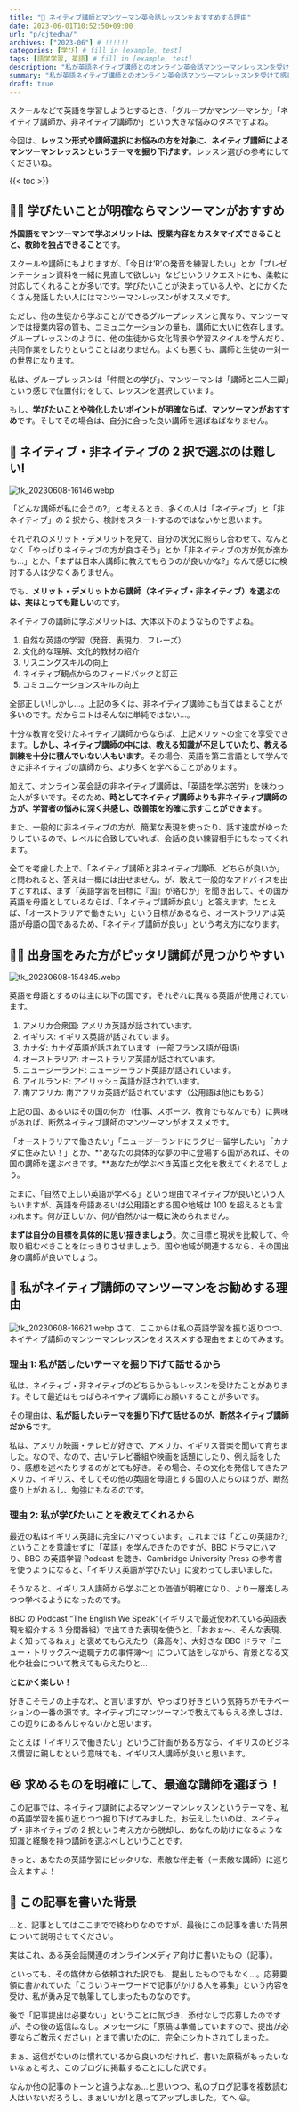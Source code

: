 ```yaml
---
title: "🦜 ネイティブ講師とマンツーマン英会話レッスンをおすすめする理由"
date: 2023-06-01T10:52:50+09:00
url: "p/cjtedha/"
archives: ["2023-06"] # !!!!!!
categories: [学び] # fill in [example, test]
tags: [語学学習, 英語] # fill in [example, test]
description: "私が英語ネイティブ講師とのオンライン英会話マンツーマンレッスンを受けて感じたメリット（テーマについて深く話せるなど）について紹介します。この記事を参考に、あなたも最適な講師選択で英語力を向上させてみませんか？" # add description
summary: "私が英語ネイティブ講師とのオンライン英会話マンツーマンレッスンを受けて感じたメリット（テーマについて深く話せるなど）について紹介します。この記事を参考に、あなたも最適な講師選択で英語力を向上させてみませんか？"
draft: true
---
```


スクールなどで英語を学習しようとするとき、「グループかマンツーマンか」「ネイティブ講師か、非ネイティブ講師か」という大きな悩みのタネですよね。

今回は、**レッスン形式や講師選択にお悩みの方を対象に、ネイティブ講師によるマンツーマンレッスンというテーマを掘り下げます**。レッスン選びの参考にしてくださいね。

{{< toc >}}

## 🧑‍🎓 学びたいことが明確ならマンツーマンがおすすめ

**外国語をマンツーマンで学ぶメリットは、授業内容をカスタマイズできることと、教師を独占できること**です。

スクールや講師にもよりますが、「今日は’R’の発音を練習したい」とか「プレゼンテーション資料を一緒に見直して欲しい」などというリクエストにも、柔軟に対応してくれることが多いです。学びたいことが決まっている人や、とにかくたくさん発話したい人にはマンツーマンレッスンがオススメです。

ただし、他の生徒から学ぶことができるグループレッスンと異なり、マンツーマンでは授業内容の質も、コミュニケーションの量も、講師に大いに依存します。グループレッスンのように、他の生徒から文化背景や学習スタイルを学んだり、共同作業をしたりということはありません。よくも悪くも、講師と生徒の一対一の世界になります。

私は、グループレッスンは「仲間との学び」、マンツーマンは「講師と二人三脚」という感じで位置付けをして、レッスンを選択しています。

もし、**学びたいことや強化したいポイントが明確ならば、マンツーマンがおすすめ**です。そしてその場合は、自分に合った良い講師を選ばねばなりません。

## 🤔 ネイティブ・非ネイティブの 2 択で選ぶのは難しい!

![tk_20230608-16146.webp](tk_20230608-16146.webp)

「どんな講師が私に合うの?」と考えるとき、多くの人は「ネイティブ」と「非ネイティブ」の 2 択から、検討をスタートするのではないかと思います。

それぞれのメリット・デメリットを見て、自分の状況に照らし合わせて、なんとなく「やっぱりネイティブの方が良さそう」とか「非ネイティブの方が気が楽かも…」とか、「まずは日本人講師に教えてもらうのが良いかな?」なんて感じに検討する人は少なくありません。

でも、**メリット・デメリットから講師（ネイティブ・非ネイティブ）を選ぶのは、実はとっても難しい**のです。

ネイティブの講師に学ぶメリットは、大体以下のようなものですよね。

1. 自然な英語の学習（発音、表現力、フレーズ）
2. 文化的な理解、文化的教材の紹介
3. リスニングスキルの向上
4. ネイティブ観点からのフィードバックと訂正
5. コミュニケーションスキルの向上

全部正しい!しかし…。上記の多くは、非ネイティブ講師にも当てはまることが多いのです。だからコトはそんなに単純ではない…。

十分な教育を受けたネイティブ講師からならば、上記メリットの全てを享受できます。**しかし、ネイティブ講師の中には、教える知識が不足していたり、教える訓練を十分に積んでいない人もいます**。その場合、英語を第二言語として学んできた非ネイティブの講師から、より多くを学べることがあります。

加えて、オンライン英会話の非ネイティブ講師は、「英語を学ぶ苦労」を味わった人が多いです。そのため、**時としてネイティブ講師よりも非ネイティブ講師の方が、学習者の悩みに深く共感し、改善策を的確に示すことができます**。

また、一般的に非ネイティブの方が、簡潔な表現を使ったり、話す速度がゆったりしているので、レベルに合致していれば、会話の良い練習相手にもなってくれます。

全てを考慮した上で、「ネイティブ講師と非ネイティブ講師、どちらが良いか」と問われると、答えは一概には出せません。が、敢えて一般的なアドバイスを出すとすれば、まず「英語学習を目標に『国』が絡むか」を聞き出して、その国が英語を母語としているならば、「ネイティブ講師が良い」と答えます。たとえば、「オーストラリアで働きたい」という目標があるなら、オーストラリアは英語が母語の国であるため、「ネイティブ講師が良い」という考え方になります。

## 👩‍🏫 出身国をみた方がピッタリ講師が見つかりやすい

![tk_20230608-154845.webp](tk_20230608-154845.webp)

英語を母語とするのは主に以下の国です。それぞれに異なる英語が使用されています。

1. アメリカ合衆国: アメリカ英語が話されています。
2. イギリス: イギリス英語が話されています。
3. カナダ: カナダ英語が話されています（一部フランス語が母語）
4. オーストラリア: オーストラリア英語が話されています。
5. ニュージーランド: ニュージーランド英語が話されています。
6. アイルランド: アイリッシュ英語が話されています。
7. 南アフリカ: 南アフリカ英語が話されています（公用語は他にもある）

上記の国、あるいはその国の何か（仕事、スポーツ、教育でもなんでも）に興味があれば、断然ネイティブ講師のマンツーマンがオススメです。

「オーストラリアで働きたい」「ニュージーランドにラグビー留学したい」「カナダに住みたい！」とか、**あなたの具体的な夢の中に登場する国があれば、その国の講師を選ぶべきです。**あなたが学ぶべき英語と文化を教えてくれるでしょう。

たまに、「自然で正しい英語が学べる」という理由でネイティブが良いという人もいますが、英語を母語あるいは公用語とする国や地域は 100 を超えるとも言われます。何が正しいか、何が自然かは一概に決められません。

**まずは自分の目標を具体的に思い描きましょう**。次に目標と現状を比較して、今取り組むべきことをはっきりさせましょう。国や地域が関連するなら、その国出身の講師が良いでしょう。

## 🌟 私がネイティブ講師のマンツーマンをお勧めする理由

![tk_20230608-16621.webp](tk_20230608-16621.webp)
さて、ここからは私の英語学習を振り返りつつ、ネイティブ講師のマンツーマンレッスンをオススメする理由をまとめてみます。

### 理由 1: 私が話したいテーマを掘り下げて話せるから

私は、ネイティブ・非ネイティブのどちらからもレッスンを受けたことがあります。そして最近はもっぱらネイティブ講師にお願いすることが多いです。

その理由は、**私が話したいテーマを掘り下げて話せるのが、断然ネイティブ講師だから**です。

私は、アメリカ映画・テレビが好きで、アメリカ、イギリス音楽を聞いて育ちました。なので、なので、古いテレビ番組や映画を話題にしたり、例え話をしたり、感想を述べたりするのがとても好き。その場合、その文化を発信してきたアメリカ、イギリス、そしてその他の英語を母語とする国の人たちのほうが、断然盛り上がれるし、勉強にもなるのです。

### 理由 2: 私が学びたいことを教えてくれるから

最近の私はイギリス英語に完全にハマっています。これまでは「どこの英語か?」ということを意識せずに「英語」を学んできたのですが、BBC ドラマにハマり、BBC の英語学習 Podcast を聴き、Cambridge University Press の参考書を使うようになると、「イギリス英語が学びたい」に変わってしまいました。

そうなると、イギリス人講師から学ぶことの価値が明確になり、より一層楽しみつつ学べるようになったのです。

BBC の Podcast “The English We Speak“（イギリスで最近使われている英語表現を紹介する 3 分間番組）で出てきた表現を使うと、「おおぉ〜、そんな表現、よく知ってるねぇ」と褒めてもらえたり（鼻高々）、大好きな BBC ドラマ『ニュー・トリックス〜退職デカの事件簿〜』について話をしながら、背景となる文化や社会について教えてもらえたりと…

**とにかく楽しい！**

好きこそモノの上手なれ、と言いますが、やっぱり好きという気持ちがモチベーションの一番の源です。ネイティブにマンツーマンで教えてもらえる楽しさは、この辺りにあるんじゃないかと思います。

たとえば「イギリスで働きたい」というご計画がある方なら、イギリスのビジネス慣習に親しむという意味でも、イギリス人講師が良いと思います。

## 😆 求めるものを明確にして、最適な講師を選ぼう！

この記事では、ネイティブ講師によるマンツーマンレッスンというテーマを、私の英語学習を振り返りつつ掘り下げてみました。お伝えしたいのは、ネイティブ・非ネイティブの 2 択という考え方から脱却し、あなたの助けになるような知識と経験を持つ講師を選ぶべしということです。

きっと、あなたの英語学習にピッタリな、素敵な伴走者（＝素敵な講師）に巡り会えますよ！

## 🐸 この記事を書いた背景

…と、記事としてはここまでで終わりなのですが、最後にこの記事を書いた背景について説明させてください。

実はこれ、ある英会話関連のオンラインメディア向けに書いたもの（記事）。

といっても、その媒体から依頼された訳でも、提出したものでもなく…。応募要領に書かれていた「こういうキーワードで記事がかける人を募集」という内容を受け、私が勇み足で執筆してしまったものなのです。

後で「記事提出は必要ない」ということに気づき、添付なしで応募したのですが、その後の返信はなし。メッセージに「原稿は準備していますので、提出が必要ならご教示ください」とまで書いたのに、完全にシカトされてしまった。

まぁ、返信がないのは慣れているから良いのだけれど、書いた原稿がもったいないなぁと考え、このブログに掲載することにした訳です。

なんか他の記事のトーンと違うよなぁ…と思いつつ、私のブログ記事を複数読む人はいないだろうし、まぁいいか!と思ってアップしました。てへ 😃。
